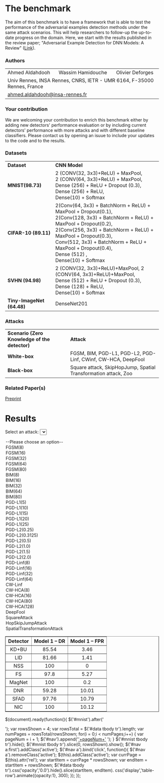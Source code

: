 # The benchmark
The aim of this benchmark is to have a framework that is able to test the performance of the adversarial examples detection methods under the same attack scenarios. This will help researchers to follow-up the up-to-date progress on the domain. Here, we start with the results published in the review paper; "Adversarial Example Detection for DNN Models: A Review" ([Link](X)). 


### Authors
<p align="center">
  <table>
      <tr>
        <td>Ahmed Aldahdooh</td>
        <td>Wassim Hamidouche</td>
        <td>Olivier Deforges</td>
      </tr>
      <tr>
        <td colspan="3">Univ Rennes, INSA Rennes, CNRS, IETR - UMR 6164, F-35000 Rennes, France</td>
      </tr>
      <tr>
        <td colspan="3"><a href = "mailto:ahmed.aldahdooh@insa-rennes.fr">ahmed.aldahdooh@insa-rennes.fr</a></td>
      </tr>
  </table>
</p>


### Your contribution
We are welcoming your contribution to enrich this benchmark either by adding new detectors' performance evaluation or by including current detectors' performance with more attacks and with different baseline classifiers. Please contact us by opening an isuue to include your updates to the code and to the results.

### Datasets
<table border="0">
  <tbody>
    <tr>
      <td><strong>Dataset</strong></td>
      <td><strong>CNN Model</strong></td>
    </tr>
    <tr>
      <td><strong>MNIST(98.73)</strong></td>
      <td>2 (CONV(32, 3x3)+ReLU) + MaxPool,<br>
          2 (CONV(64, 3x3)+ReLU) + MaxPool,<br>
          Dense (256) + ReLU + Dropout (0.3), Dense (256) + ReLU,<br>
          Dense(10) + Softmax
      </td>
    </tr>
    <tr>
      <td><strong>CIFAR-10 (89.11)</strong></td>
       <td>2(Conv(64, 3x3) + BatchNorm + ReLU) + MaxPool + Dropout(0.1),<br>
         2(Conv(128, 3x3) + BatchNorm + ReLU) + MaxPool + Dropout(0.2),<br>
         2(Conv(256, 3x3) + BatchNorm + ReLU) + MaxPool + Dropout(0.3),<br>
         Conv(512, 3x3) + BatchNorm + ReLU + MaxPool + Dropout(0.4),<br>
         Dense (512) ,<br>
         Dense(10) + Softmax
      </td>
    </tr>
    <tr>
      <td><strong>SVHN (94.98)</strong></td>
      <td>2 (CONV(32, 3x3)+ReLU)+MaxPool, 2 (CONV(64, 3x3)+ReLU)+MaxPool,<br>
        Dense (512) + ReLU + Dropout (0.3), Dense (128) + ReLU,<br>
        Dense(10) + Softmax
      </td>
    </tr>
    <tr>
      <td><strong>Tiny-ImageNet (64.48)</strong></td>
      <td>DenseNet201</td>
    </tr>
  </tbody>
</table>


### Attacks
<table border="0">
  <tbody>
    <tr>
      <td><strong>Scenario (Zero Knowledge of the detector)</strong></td>
      <td><strong>Attack</strong></td>
    </tr>
    <tr>
      <td><strong>White-box</strong></td>
      <td>FGSM, BIM, PGD-L1, PGD-L2, PGD-Linf, CWinf, CW-HCA, DeepFool</td>
    </tr>
    <tr>
      <td><strong>Black-box</strong></td>
      <td>Square attack, SkipHopJump, Spatial Transformation attack, Zoo</td>
    </tr>
  </tbody>
</table>

### Related Paper(s)
[Preprint](X)


# Results

<label for="attacks-select">Select an attack:</label>
<select name="attacks" id="attacks-select">
  <option value="">--Please choose an option--</option>
  <option value="fgsm1">FGSM(8)</option>
  <option value="fgsm2">FGSM(16)</option>
  <option value="fgsm3">FGSM(32)</option>
  <option value="fgsm4">FGSM(64)</option>
  <option value="fgsm5">FGSM(80)</option>
  <option value="bim1">BIM(8)</option>
  <option value="bim2">BIM(16)</option>
  <option value="bim3">BIM(32)</option>
  <option value="bim4">BIM(64)</option>
  <option value="bim5">BIM(80)</option>
  <option value="pgd11">PGD-L1(5)</option>
  <option value="pgd12">PGD-L1(10)</option>
  <option value="pgd13">PGD-L1(15)</option>
  <option value="pgd14">PGD-L1(20)</option>
  <option value="pgd15">PGD-L1(25)</option>
  <option value="pgd21">PGD-L2(0.25)</option>
  <option value="pgd22">PGD-L2(0.3125)</option>
  <option value="pgd23">PGD-L2(0.5)</option>
  <option value="pgd24">PGD-L2(1.0)</option>
  <option value="pgd25">PGD-L2(1.5)</option>
  <option value="pgd26">PGD-L2(2.0)</option>
  <option value="pgdi1">PGD-Linf(8)</option>
  <option value="pgdi2">PGD-Linf(16)</option>
  <option value="pgdi3">PGD-Linf(32)</option>
  <option value="pgdi4">PGD-Linf(64)</option>
  <option value="cwi">CW-Linf</option>
  <option value="hca1">CW-HCA(8)</option>
  <option value="hca2">CW-HCA(16)</option>
  <option value="hca3">CW-HCA(80)</option>
  <option value="hca4">CW-HCA(128)</option>
  <option value="df">DeepFool</option>
  <option value="sa">SquareAttack</option>
  <option value="hop">HopSkipJumpAttack</option>
  <option value="sta">SpatialTransformationAttack</option>
</select>

<div id="tables">
</div>

<script src="https://ajax.googleapis.com/ajax/libs/jquery/2.1.3/jquery.min.js"></script>
<script src="https://www.kryogenix.org/code/browser/sorttable/sorttable.js"></script>

<script>
  $(document).ready(function() {
    $("#attacks-select").change(function() {
      var val = $(this).val();
      if (val == "fgsm1") {
        $("#tables").html("");
      } 
      else if (val == "fgsm2") {
        $("#tables").html("");
      } 
      else if (val == "fgsm3") {
        $("#tables").html("");
      }
      else if (val == "fgsm4") {
        $("#tables").html("");
      }
      else if (val == "fgsm5") {
        $("#tables").html("");
      }
      else if (val == "bim1") {
        $("#tables").html("");
      }
      else if (val == "bim2") {
        $("#tables").html("");
      }
      else if (val == "bim3") {
        $("#tables").html("");
      }
      else if (val == "bim4") {
        $("#tables").html("");
      }
      else if (val == "bim5") {
        $("#tables").html("");
      }
      else if (val == "pgd11") {
        $("#tables").html("");
      }
      else if (val == "pgd12") {
        $("#tables").html("");
      }
      else if (val == "pgd13") {
        $("#tables").html("");
      }
      else if (val == "pgd14") {
        $("#tables").html("");
      }
      else if (val == "pgd15") {
        $("#tables").html("");
      }
      else if (val == "pgd21") {
        $("#tables").html("");
      }
      else if (val == "pgd22") {
        $("#tables").html("");
      }
      else if (val == "pgd23") {
        $("#tables").html("");
      }
      else if (val == "pgd24") {
        $("#tables").html("");
      }
      else if (val == "pgd25") {
        $("#tables").html("");
      }
      else if (val == "pgd26") {
        $("#tables").html("");
      }
      else if (val == "pgdi1") {
        $("#tables").html("");
      }
      else if (val == "pgdi2") {
        $("#tables").html("");
      }
      else if (val == "pgdi3") {
        $("#tables").html("");
      }
      else if (val == "pgdi4") {
        $("#tables").html("");
      }
      else if (val == "cwi") {
        $("#tables").html("");
      }
      else if (val == "hca1") {
        $("#tables").html("");
      }
      else if (val == "hca2") {
        $("#tables").html("");
      }
      else if (val == "hca3") {
        $("#tables").html("");
      }
      else if (val == "hca4") {
        $("#tables").html("");
      }
      else if (val == "df") {
        $("#tables").html("");
      }
      else if (val == "sq") {
        $("#tables").html("");
      }
      else if (val == "hop") {
        $("#tables").html("");
      }
      else if (val == "sta") {
        $("#tables").html("");
      }
    });
  });
</script>


<table id='mnist' class='sortable' border='1'>
  <tbody>
    <tr>
      <th style="text-align: center;">Detector</th>
      <th style="text-align: center;">Model 1 &ndash; DR</th>
      <th style="text-align: center;">Model 1 &ndash; FPR</th>
    </tr>
    <tr>
      <td style="text-align: center;">KD+BU</td>
      <td style="text-align: center;">85.54</td>
      <td style="text-align: center;">3.46</td>
    </tr>
    <tr>
      <td style="text-align: center;">LID</td>
      <td style="text-align: center;">81.66</td>
      <td style="text-align: center;">1.41</td>
    </tr>
    <tr>
      <td style="text-align: center;">NSS</td>
      <td style="text-align: center;">100</td>
      <td style="text-align: center;">0</td>
    </tr>
    <tr>
      <td style="text-align: center;">FS</td>
      <td style="text-align: center;">97.8</td>
      <td style="text-align: center;">5.27</td>
    </tr>
    <tr>
      <td style="text-align: center;">MagNet</td>
      <td style="text-align: center;">100</td>
      <td style="text-align: center;">0.2</td>
    </tr>
    <tr>
      <td style="text-align: center;">DNR</td>
      <td style="text-align: center;">59.28</td>
      <td style="text-align: center;">10.01</td>
    </tr>
    <tr>
      <td style="text-align: center;">SFAD</td>
      <td style="text-align: center;">97.76</td>
      <td style="text-align: center;">10.79</td>
    </tr>
    <tr>
      <td style="text-align: center;">NIC</td>
      <td style="text-align: center;">100</td>
      <td style="text-align: center;">10.12</td>
    </tr>
  </tbody>
</table>

$(document).ready(function(){
    $('#mnist').after('<div id="nav"></div>');
    var rowsShown = 4;
    var rowsTotal = $('#data tbody tr').length;
    var numPages = rowsTotal/rowsShown;
    for(i = 0;i < numPages;i++) {
        var pageNum = i + 1;
        $('#nav').append('<a href="#" rel="'+i+'">'+pageNum+'</a> ');
    }
    $('#mnist tbody tr').hide();
    $('#mnist tbody tr').slice(0, rowsShown).show();
    $('#nav a:first').addClass('active');
    $('#nav a').bind('click', function(){
        $('#nav a').removeClass('active');
        $(this).addClass('active');
        var currPage = $(this).attr('rel');
        var startItem = currPage * rowsShown;
        var endItem = startItem + rowsShown;
        $('#data tbody tr').css('opacity','0.0').hide().slice(startItem, endItem).
        css('display','table-row').animate({opacity:1}, 300);
    });
});
